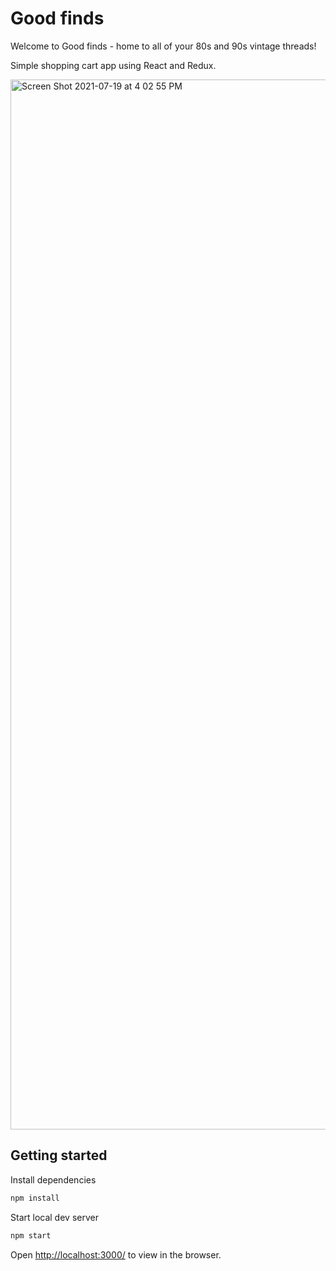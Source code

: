 # Good finds

Welcome to Good finds - home to all of your 80s and 90s vintage threads! 

Simple shopping cart app using React and Redux.

<img width="1680" alt="Screen Shot 2021-07-19 at 4 02 55 PM" src="https://user-images.githubusercontent.com/6710298/126220094-efb82e34-572f-49ee-b655-dddbd0bb21c7.png">

## Getting started

Install dependencies

```sh
npm install
```
Start local dev server

```sh
npm start
```

Open [http://localhost:3000/](http://localhost:3000/) to view in the browser.
